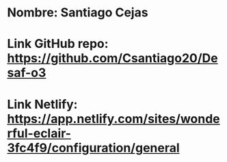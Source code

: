 # Nombre: Santiago Cejas
# Link GitHub repo: https://github.com/Csantiago20/Desaf-o3
# Link Netlify: https://app.netlify.com/sites/wonderful-eclair-3fc4f9/configuration/general

